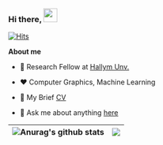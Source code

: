 <h3>
  Hi there,
  <img src="https://media.giphy.com/media/hvRJCLFzcasrR4ia7z/giphy.gif" width="28">
</h3> 
<!--
<p align="center">
  <a href="#"><img width="650px" src="https://readme-typing-svg.herokuapp.com?font=Ubuntu&color=58a6ff&size=22&center=true&lines=Hello,+World+🌎;Welcome+to+my+profile+😇;Happy+to+see+you+here+😀;Feel+free+to+look+around+😌;Reach+me+out+if+you+need+me+🤗;Have+a+great+day+😊"></a>
</p>
-->

[![Hits](https://hits.seeyoufarm.com/api/count/incr/badge.svg?url=https%3A%2F%2Fgithub.com%2Fwzsh&count_bg=%2374AEDA&title_bg=%23555555&icon=&icon_color=%23E7E7E7&title=hits&edge_flat=false)](https://hits.seeyoufarm.com)


**About me**

- 💼 Research Fellow at [Hallym Unv.](https://www.hallym.ac.kr/)

- ❤️ Computer Graphics, Machine Learning

- 📃 My Brief [CV](https://wang.zongsheng.im/cv_wzs_eng.pdf)

- 💬 Ask me about anything [here](https://github.com/wzsh/wzsh/issues)

| <img align="center" src="https://github-readme-stats.vercel.app/api?username=wzsh&show_icons=true&theme=vue&include_all_commits=true&hide_border=true" alt="Anurag's github stats" /> | <a href="https://github.com/anuraghazra/github-readme-stats"><img align="center" src="https://github-readme-stats.vercel.app/api/top-langs/?username=wzsh&langs_count=8&layout=compact&theme=vue&hide_border=true" /></a> |
| ------------- | ------------- |

<!--
[![Zong-Sheng Wang's github stats](https://github-readme-stats.vercel.app/api?username=wzsh&show_icons=true&theme=gruvbox)](https://github.com/anuraghazra/github-readme-stats)
[![Top Langs](https://github-readme-stats.vercel.app/api/top-langs/?username=wzsh&langs_count=8&layout=compact&theme=solarized-light)](https://github.com/anuraghazra/github-readme-stats)



<div align = center>
[![Tech Blog Badge](http://img.shields.io/badge/-Tech%20blog-black?style=flat-square&logo=github&link=https://wzsh.github.io/)](https://wzsh.github.io/)
[![Gmail Badge](https://img.shields.io/badge/-Gmail-d14836?style=flat-square&logo=Gmail&logoColor=white&link=mailto:blu3sh3ll@gmail.com)](mailto:blu3sh3ll@gmail.com)
[![Linkedin Badge](https://img.shields.io/badge/-LinkedIn-blue?style=flat-square&logo=Linkedin&logoColor=white&link=https://linkedin.com/in/wangzs)](https://linkedin.com/in/wangzs) 
[![Youtube Badge](https://img.shields.io/badge/Youtube-ff0000?style=flat-square&logo=youtube&link=https://www.youtube.com/user/blu3sh3ll/featured?view_as=subscriber)](https://www.youtube.com/user/blu3sh3ll/featured?view_as=subscriber)
[![Facebook Badge](https://img.shields.io/badge/-Facebook-1877f2?style=flat-square&logo=facebook&logoColor=white&link=https://facebook.com/wzspage)](https://facebook.com/wzspage) 
[![Instagram Badge](https://img.shields.io/badge/-Instagram-dd2a7b?style=flat-square&logo=instagram&logoColor=white&link=https://instagram.com/blu3sh3ll)](https://instagram.com/blu3sh3ll)
</div>



**wzsh/wzsh** is a ✨ _special_ ✨ repository because its `README.md` (this file) appears on your GitHub profile.

Here are some ideas to get you started:

- 🔭 I’m currently working on ...
- 🌱 I’m currently learning ...
- 👯 I’m looking to collaborate on ...
- 🤔 I’m looking for help with ...
- 💬 Ask me about ...
- 📫 How to reach me: ...
- 😄 Pronouns: ...
- ⚡ Fun fact: ...
-->
